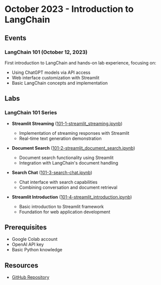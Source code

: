 # October 2023 - Introduction to LangChain

## Events

### LangChain 101 (October 12, 2023)
First introduction to LangChain and hands-on lab experience, focusing on:
- Using ChatGPT models via API access
- Web interface customization with Streamlit
- Basic LangChain concepts and implementation

## Labs

### LangChain 101 Series
- **Streamlit Streaming** ([101-1-streamlit_streaming.ipynb](https://github.com/aimug-org/austin_langchain/blob/main/labs/LangChain_101/101-1-streamlit_streaming.ipynb))
  - Implementation of streaming responses with Streamlit
  - Real-time text generation demonstration

- **Document Search** ([101-2-streamlit_document_search.ipynb](https://github.com/aimug-org/austin_langchain/blob/main/labs/LangChain_101/101-2-streamlit_document_search.ipynb))
  - Document search functionality using Streamlit
  - Integration with LangChain's document handling

- **Search Chat** ([101-3-search-chat.ipynb](https://github.com/aimug-org/austin_langchain/blob/main/labs/LangChain_101/101-3-search-chat.ipynb))
  - Chat interface with search capabilities
  - Combining conversation and document retrieval

- **Streamlit Introduction** ([101-4-streamlit_introduction.ipynb](https://github.com/aimug-org/austin_langchain/blob/main/labs/LangChain_101/101-4-streamlit_introduction.ipynb))
  - Basic introduction to Streamlit framework
  - Foundation for web application development

## Prerequisites
- Google Colab account
- OpenAI API key
- Basic Python knowledge

## Resources
- [GitHub Repository](https://github.com/aimug-org/austin_langchain)
